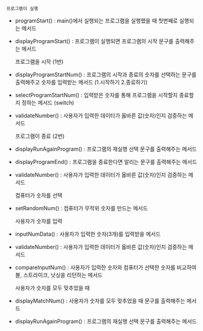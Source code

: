 
    프로그램이 실행 
- programStart() : main()에서 실행되는 프로그램을 실행했을 때 첫번째로 실행되는 메서드 
- displayProgramStart() : 프로그램이 실행되면 프로그램의 시작 문구를 출력해주는 메서드


    프로그램을 시작 (1번)
- displayProgramStartNum() : 프로그램의 시작과 종료의 숫자를 선택하는 문구를 출력해주고 숫자를 입력받는 메서드 (1.시작하기 2.종료하기)
- selectProgramStartNum() : 입력받은 숫자를 통해 프로그램을 시작할지 종료할지 정하는 메서드 (switch)
- validateNumber() : 사용자가 입력한 데이터가 옳바른 값(숫자)인지 검증하는 메서드


    프로그램이 종료 (2번)
- displayRunAgainProgram() : 프로그램의 재실행 선택 문구를 출력해주는 메서드 
- displayProgramEnd() : 프로그램을 종료한다면 알리는 문구를 출력해주는 메서드
- validateNumber() : 사용자가 입력한 데이터가 옳바른 값(숫자)인지 검증하는 메서드


    컴퓨터가 숫자를 선택
- setRandomNum() : 컴퓨터가 무작위 숫자를 만드는 메서드


    사용자가 숫자를 입력
- inputNumData() : 사용자가 입력한 숫자(3개)를 입력받을 메서드
- validateNumber() : 사용자가 입력한 데이터가 옳바른 값(숫자)인지 검증하는 메서드
- compareInputNum() : 사용자가 입력한 숫자와 컴퓨터가 선택한 숫자를 비교하여 볼, 스트라이크, 낫싱을 리턴하는 메서드


    사용자가 숫자를 모두 맞추었을 때
- displayMatchNum() : 사용자가 숫자를 모두 맞추었을 때 문구를 출력해주는 메서드 
- displayRunAgainProgram() : 프로그램의 재실행 선택 문구를 출력해주는 메서드 
